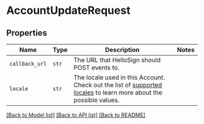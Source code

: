 # AccountUpdateRequest



## Properties

| Name | Type | Description | Notes |
| ---- | ---- | ----------- | ----- |
| `callback_url` | ```str``` |  The URL that HelloSign should POST events to.  |  |
| `locale` | ```str``` |  The locale used in this Account. Check out the list of [supported locales](/api/reference/constants/#supported-locales) to learn more about the possible values.  |  |


[[Back to Model list]](../README.md#documentation-for-models) [[Back to API list]](../README.md#documentation-for-api-endpoints) [[Back to README]](../README.md)


